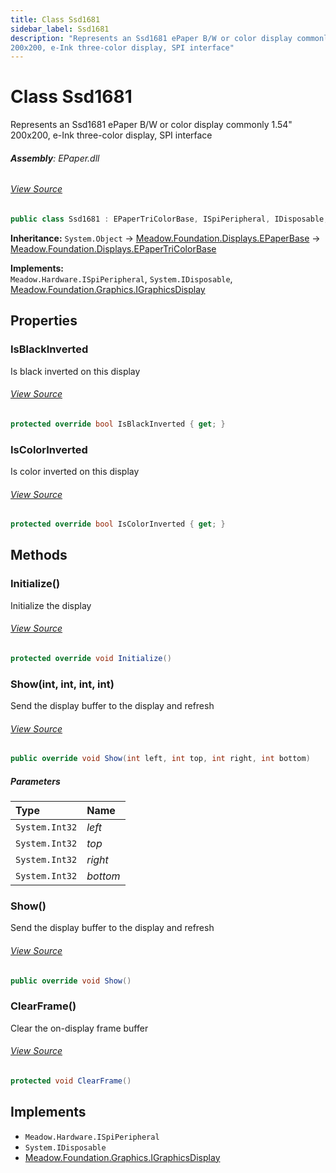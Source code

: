 ```yaml
---
title: Class Ssd1681
sidebar_label: Ssd1681
description: "Represents an Ssd1681 ePaper B/W or color display commonly 1.54\"
200x200, e-Ink three-color display, SPI interface"
---
```

# Class Ssd1681
Represents an Ssd1681 ePaper B/W or color display commonly 1.54"
200x200, e-Ink three-color display, SPI interface

###### **Assembly**: EPaper.dll
###### [View Source](https://github.com/WildernessLabs/Meadow.Foundation.git/blob/develop/Source/Meadow.Foundation.Peripherals/Displays.ePaper/Driver/Drivers/Ssd1681.cs#L9)
```csharp title="Declaration"
public class Ssd1681 : EPaperTriColorBase, ISpiPeripheral, IDisposable, IGraphicsDisplay
```
**Inheritance:** `System.Object` -> [Meadow.Foundation.Displays.EPaperBase](../Meadow.Foundation.Displays/EPaperBase) -> [Meadow.Foundation.Displays.EPaperTriColorBase](../Meadow.Foundation.Displays/EPaperTriColorBase)

**Implements:**  
`Meadow.Hardware.ISpiPeripheral`, `System.IDisposable`, [Meadow.Foundation.Graphics.IGraphicsDisplay](../Meadow.Foundation.Graphics/IGraphicsDisplay)

## Properties
### IsBlackInverted
Is black inverted on this display
###### [View Source](https://github.com/WildernessLabs/Meadow.Foundation.git/blob/develop/Source/Meadow.Foundation.Peripherals/Displays.ePaper/Driver/Drivers/Ssd1681.cs#L14)
```csharp title="Declaration"
protected override bool IsBlackInverted { get; }
```
### IsColorInverted
Is color inverted on this display
###### [View Source](https://github.com/WildernessLabs/Meadow.Foundation.git/blob/develop/Source/Meadow.Foundation.Peripherals/Displays.ePaper/Driver/Drivers/Ssd1681.cs#L19)
```csharp title="Declaration"
protected override bool IsColorInverted { get; }
```
## Methods
### Initialize()
Initialize the display
###### [View Source](https://github.com/WildernessLabs/Meadow.Foundation.git/blob/develop/Source/Meadow.Foundation.Peripherals/Displays.ePaper/Driver/Drivers/Ssd1681.cs#L58)
```csharp title="Declaration"
protected override void Initialize()
```
### Show(int, int, int, int)
Send the display buffer to the display and refresh
###### [View Source](https://github.com/WildernessLabs/Meadow.Foundation.git/blob/develop/Source/Meadow.Foundation.Peripherals/Displays.ePaper/Driver/Drivers/Ssd1681.cs#L95)
```csharp title="Declaration"
public override void Show(int left, int top, int right, int bottom)
```

##### Parameters

| Type | Name |
|:--- |:--- |
| `System.Int32` | *left* |
| `System.Int32` | *top* |
| `System.Int32` | *right* |
| `System.Int32` | *bottom* |

### Show()
Send the display buffer to the display and refresh
###### [View Source](https://github.com/WildernessLabs/Meadow.Foundation.git/blob/develop/Source/Meadow.Foundation.Peripherals/Displays.ePaper/Driver/Drivers/Ssd1681.cs#L103)
```csharp title="Declaration"
public override void Show()
```
### ClearFrame()
Clear the on-display frame buffer
###### [View Source](https://github.com/WildernessLabs/Meadow.Foundation.git/blob/develop/Source/Meadow.Foundation.Peripherals/Displays.ePaper/Driver/Drivers/Ssd1681.cs#L111)
```csharp title="Declaration"
protected void ClearFrame()
```

## Implements

* `Meadow.Hardware.ISpiPeripheral`
* `System.IDisposable`
* [Meadow.Foundation.Graphics.IGraphicsDisplay](../Meadow.Foundation.Graphics/IGraphicsDisplay)
